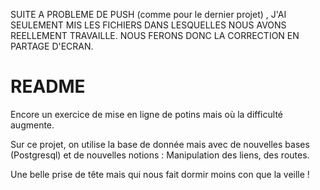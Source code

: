 SUITE A PROBLEME DE PUSH (comme pour le dernier projet) , J'AI SEULEMENT MIS LES FICHIERS DANS LESQUELLES NOUS AVONS REELLEMENT TRAVAILLE. NOUS FERONS DONC LA CORRECTION EN PARTAGE D'ECRAN.

# README

Encore un exercice de mise en ligne de potins mais où la difficulté augmente.

Sur ce projet, on utilise la base de donnée mais avec de nouvelles bases (Postgresql) et de nouvelles notions : 
Manipulation des liens, des routes.

Une belle prise de tête mais qui nous fait dormir moins con que la veille !


